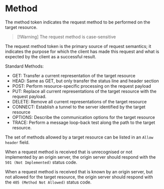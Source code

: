 # Method

The method token indicates the request method to be performed on the target resource.
> [!Warning] The request method is case-sensitive

The request method token is the primary source of request semantics; it indicates the purpose for which the client has made this request and what is expected by the client as a successful result.

Standard Methods:
 - GET: Transfer a current representation of the target resource
 - HEAD: Same as GET, but only transfer the status line and header section
 - POST: Perform resource-specific processing on the request payload
 - PUT: Replace all current representations of the target resource with the request payload.
 - DELETE: Remove all current representations of the target resource
 - CONNECT: Establish a tunnel to the server identified by the target resource
 - OPTIONS: Describe the communication options for the target resource
 - TRACE: Perform a message loop-back test along the path to the target resource.

The set of methods allowed by a target resource can be listed in an `Allow header` field.

When a request method is received that is unrecognised or not implemented by an origin server, the origin server should respond with the `501 (Not Implemented)` status code.

When a request method is received that is known by an origin server, but not allowed for the target resource, the origin server should respond with the `405 (Method Not Allowed)` status code.
